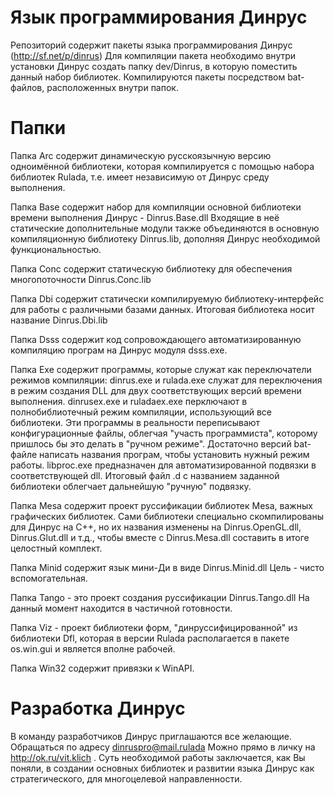 # Язык программирования Динрус
Репозиторий содержит пакеты языка программирования Динрус (http://sf.net/p/dinrus)
Для компиляции пакета необходимо внутри установки Динрус создать папку dev/Dinrus,
в которую поместить данный набор библиотек. Компилируются пакеты посредством bat-
файлов, расположенных внутри папок.

# Папки
Папка Arc содержит динамическую русскоязычную версию одноимённой библиотеки, которая
компилируется с помощью набора библиотек Rulada, т.е. имеет независимую от Динрус
среду выполнения.

Папка Base содержит набор для компиляции основной библиотеки времени выполнения Динрус -
Dinrus.Base.dll Входящие в неё статические дополнительные модули также объединяются в 
основную компиляционную библиотеку Dinrus.lib, дополняя Динрус необходимой
функциональностью.

Папка Conc содержит статическую библиотеку для обеспечения многопоточности Dinrus.Conc.lib

Папка Dbi содержит статически компилируемую библиотеку-интерфейс для работы с различными
базами данных. Итоговая библиотека носит название Dinrus.Dbi.lib

Папка Dsss содержит код сопровождающего автоматизированную компиляцию програм на Динрус
модуля dsss.exe. 

Папка Exe содержит программы, которые служат как переключатели режимов компиляции:
 dinrus.exe и rulada.exe служат для переключения в режим создания DLL для двух
 соответствующих версий времени выполнения.
 dinrusex.exe и ruladaex.exe перключают в полнобиблиотечный режим компиляции, использующий
 все библиотеки. Эти программы в реальности переписывают конфигурационные файлы, облегчая
 "участь программиста", которому пришлось бы это делать в "ручном режиме". Достаточно версий
 bat-файле написать названия програм, чтобы установить нужный режим работы.
 libproc.exe предназначен для автоматизированной подвязки в соответствующей dll. 
 Итоговый файл .d с названием заданной библиотеки облегчает дальнейшую "ручную" подвязку.
 
Папка Mesa содержит проект руссификации библиотек Mesa, важных графических библиотек.
Сами библиотеки специально скомпилированы для Динрус на C++, но их названия изменены на
Dinrus.OpenGL.dll, Dinrus.Glut.dll  и т.д., чтобы вместе с Dinrus.Mesa.dll составить в итоге
целостный комплект.

Папка Minid содержит язык мини-Ди в виде Dinrus.Minid.dll Цель - чисто вспомогательная.

Папка Tango - это проект создания руссификации Dinrus.Tango.dll На данный момент находится
 в частичной готовности.
 
Папка Viz - проект библиотеки форм, "динруссифицированной" из библиотеки Dfl, которая в версии
Rulada располагается в пакете os.win.gui и является вполне рабочей.

Папка Win32 содержит привязки к WinAPI.

# Разработка Динрус

В команду разработчиков Динрус приглашаются все желающие. Обращаться по адресу dinruspro@mail.rulada
Можно прямо в личку на http://ok.ru/vit.klich . Суть необходимой работы заключается, как Вы
поняли, в создании основных библиотек и развитии языка Динрус как стратегического,
для многоцелевой направленности.




